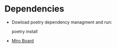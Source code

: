 # Dependencies
- Dowload poetry dependency managment and run:

  poetry install

- [Miro Board](https://miro.com/app/board/uXjVKYqKRu8=/)

  
